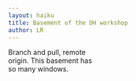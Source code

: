 ```yaml
---
layout: haiku
title: Basement of the DH workshop
author: LR
---
```


Branch and pull, remote <br>
origin. This basement has <br>
so many windows.

